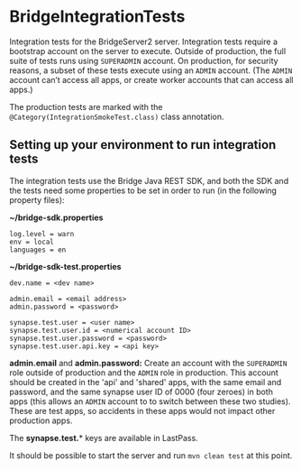 # BridgeIntegrationTests

Integration tests for the BridgeServer2 server. Integration tests require a bootstrap account on the server to execute. Outside of production, the full suite of tests runs using  `SUPERADMIN` account. On production, for security reasons, a subset of these tests execute using an `ADMIN` account. (The `ADMIN` account can’t access all apps, or create worker accounts that can access all apps.)

The production tests are marked with the `@Category(IntegrationSmokeTest.class)` class annotation.

## Setting up your environment to run integration tests

The integration tests use the Bridge Java REST SDK, and both the SDK and the tests need some properties to be set in order to run (in the following property files):

**~/bridge-sdk.properties**

    log.level = warn
    env = local
    languages = en

**~/bridge-sdk-test.properties**

    dev.name = <dev name>

    admin.email = <email address>
    admin.password = <password>

    synapse.test.user = <user name>
    synapse.test.user.id = <numerical account ID>
    synapse.test.user.password = <password>
    synapse.test.user.api.key = <api key>

**admin.email** and **admin.password:** Create an account with the `SUPERADMIN` role outside of production and the `ADMIN` role in production. This account should be created in the 'api' and 'shared' apps, with the same email and password, and the same synapse user ID of 0000 (four zeroes) in both apps (this allows an `ADMIN` account to to switch between these two studies). These are test apps, so accidents in these apps would not impact other production apps.

The **synapse.test.*** keys are available in LastPass.

It should be possible to start the server and run `mvn clean test` at this point.
